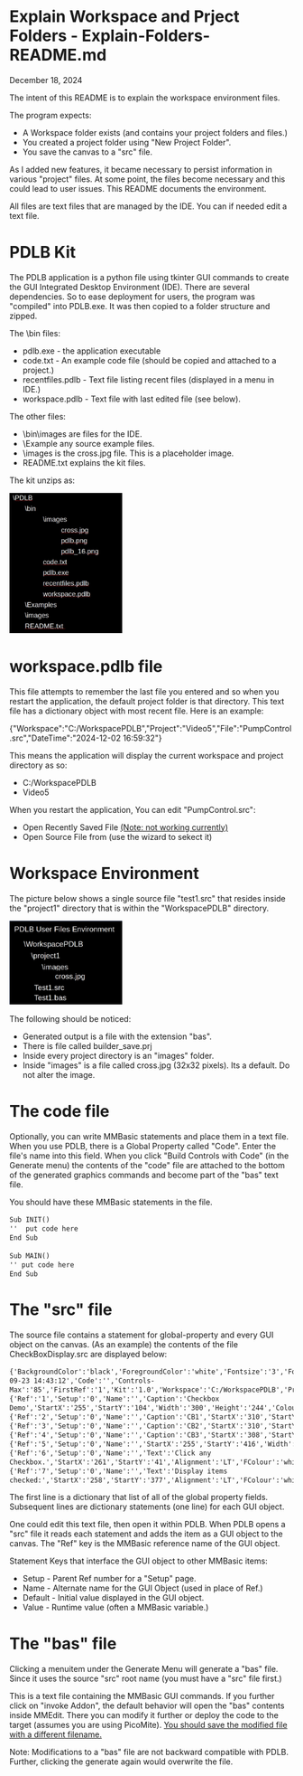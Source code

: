 # Explain Workspace and Prject Folders - Explain-Folders-README.md

December 18, 2024

The intent of this README is to explain the workspace environment files.

The program expects:
- A Workspace folder exists (and contains your project folders and files.)
- You created a project folder using "New Project Folder".
- You save the canvas to a "src" file.

As I added new features, it became necessary to persist information in various "project" files. At some point, the files become necessary and this could lead to user issues. This README documents the environment.

All files are text files that are managed by the IDE.  You can if needed edit a text file.

# PDLB Kit

The PDLB application is a python file using tkinter GUI commands to create the GUI Integrated Desktop Environment (IDE).  There are several dependencies. So to ease deployment for users, the program was "compiled" into PDLB.exe.  It was then copied to a folder structure and zipped.

The \bin files:
- pdlb.exe - the application executable
- code.txt - An example code file (should be copied and attached to a project.)
- recentfiles.pdlb - Text file listing recent files (displayed in a menu in IDE.)
- workspace.pdlb - Text file with last edited file (see below).

The other files:
- \bin\images are files for the IDE.
- \Example  any source example files.
- \images is the cross.jpg file.  This is a placeholder image.
- README.txt explains the kit files.

The kit unzips as:
<p align="left">
<img src="images\ExecutableAndFiles.jpg" width="200" title="Workspace" background="beige">
</p>

# workspace.pdlb file

This file attempts to remember the last file you entered and so when you restart the application, the default project folder is that directory.  This text file has a dictionary object with most recent file.  Here is an example:

{"Workspace":"C:/WorkspacePDLB","Project":"Video5","File":"PumpControl.src","DateTime":"2024-12-02 16:59:32"}

This means the application will display the current workspace and project directory as so:

- C:/WorkspacePDLB
- Video5

When you restart the application, You can edit "PumpControl.src":
- Open Recently Saved File <u>(Note: not working currently)</u>
- Open Source File from (use the wizard to sekect it)


# Workspace Environment

The picture below shows a single source file "test1.src"
that resides inside the "project1" directory that is within
the "WorkspacePDLB" directory.

<p align="left">
<img src="images\WorkspaceSingleFile.jpg" width="200" title="Workspace" background="beige">
</p>

The following should be noticed:
- Generated output is a file with the extension "bas". 
- There is file called builder_save.prj
- Inside every project directory is an "images" folder.
- Inside "images" is a file called cross.jpg (32x32 pixels).  Its a default.  Do not alter the image.

# The code file

Optionally, you can write MMBasic statements and place them in a text file.  When you use PDLB, there is a Global Property called "Code".  Enter the file's name into this field.  When you click "Build Controls with Code" (in the Generate menu) the contents of the "code" file are attached to the bottom of the generated graphics commands and become part of the "bas" text file. 

You should have these MMBasic statements in the file.

```
Sub INIT()
''  put code here
End Sub

Sub MAIN()
'' put code here
End Sub
```
# The "src" file

The source file contains a statement for global-property and every GUI object on the canvas.  (As an example) the contents of the file CheckBoxDisplay.src are displayed below:


```
{'BackgroundColor':'black','ForegroundColor':'white','Fontsize':'3','Fontscale':'1','Lastsave':'2024-09-23 14:43:12','Code':'','Controls-Max':'85','FirstRef':'1','Kit':'1.0','Workspace':'C:/WorkspacePDLB','Project':'Video3','File':'CheckBoxDisplay.src','Note':'notepad.exe','Addon':'C:/MMedit5/MMEdit.exe','AddonTarget':'BAS',}
{'Ref':'1','Setup':'0','Name':'','Caption':'Checkbox Demo','StartX':'255','StartY':'104','Width':'300','Height':'244','Colour':'cyan','Tool':'Frame',}
{'Ref':'2','Setup':'0','Name':'','Caption':'CB1','StartX':'310','StartY':'158','Size':'30','FColour':'white','Tool':'CheckBox','Default':'0',}
{'Ref':'3','Setup':'0','Name':'','Caption':'CB2','StartX':'310','StartY':'218','Size':'30','FColour':'white','Tool':'CheckBox','Default':'0',}
{'Ref':'4','Setup':'0','Name':'','Caption':'CB3','StartX':'308','StartY':'276','Size':'30','FColour':'white','Tool':'CheckBox','Default':'0',}
{'Ref':'5','Setup':'0','Name':'','StartX':'255','StartY':'416','Width':'300','Height':'40','FColour':'cyan','BColour':'black','Tool':'DisplayBox','Value':'msg$',}
{'Ref':'6','Setup':'0','Name':'','Text':'Click any Checkbox.','StartX':'261','StartY':'41','Alignment':'LT','FColour':'white','BColour':'black','Tool':'Caption','Value':'',}
{'Ref':'7','Setup':'0','Name':'','Text':'Display items checked:','StartX':'258','StartY':'377','Alignment':'LT','FColour':'white','BColour':'black','Tool':'Caption','Value':'',}
```

The first line is a dictionary that list of all of the global property fields.  Subsequent lines are dictionary statements (one line) for each GUI object.

One could edit this text file, then open it within PDLB. When PDLB opens a "src" file it reads each statement and adds the item as a GUI object to the canvas.  The "Ref" key is the MMBasic reference name of the GUI object. 

Statement Keys that interface the GUI object to other MMBasic items:
- Setup - Parent Ref number for a "Setup" page.  
- Name  - Alternate name for the GUI Object (used in place of Ref.)
- Default - Initial value displayed in the GUI object.
- Value - Runtime value (often a MMBasic variable.)

# The "bas" file

Clicking a menuitem under the Generate Menu will generate a "bas" file.  Since it uses the source "src" root name (you must have a "src" file first.)

This is a text file containing the MMBasic GUI commands.  If you further click on "invoke Addon", the default behavior will open the "bas" contents inside MMEdit.  There you can modify it further or deploy the code to the target (assumes you are using PicoMite).  <u>You should save the modified file with a different filename.</u>

Note: Modifications to a "bas" file are not backward compatible with PDLB. Further, clicking the generate again would overwrite the file.
